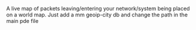 A live map of packets leaving/entering your network/system being placed on a world map. Just add a mm geoip-city db and change the path in the main pde file 
